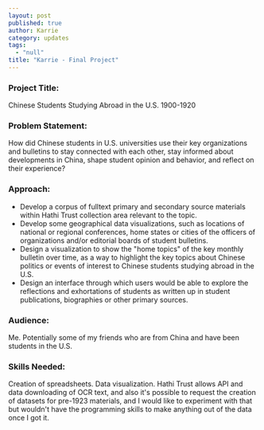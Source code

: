 ```yaml
---
layout: post
published: true
author: Karrie
category: updates
tags: 
  - "null"
title: "Karrie - Final Project"
---
```




### Project Title: 
Chinese Students Studying Abroad in the U.S. 1900-1920 

### Problem Statement:  
How did Chinese students in U.S. universities use their key organizations and bulletins to stay connected with each other, stay informed about developments in China, shape student opinion and behavior, and reflect on their experience? 

### Approach:  
- Develop a corpus of fulltext primary and secondary source materials within Hathi Trust collection area relevant to the topic.
- Develop some geographical data visualizations, such as locations of national or regional conferences, home states or cities of the officers of organizations and/or editorial boards of student bulletins.
- Design a visualization to show the "home topics" of the key monthly bulletin over time, as a way to highlight the key topics about Chinese politics or events of interest to Chinese students studying abroad in the U.S.
- Design an interface through which users would be able to explore the reflections and exhortations of students as written up in student publications, biographies or other primary sources.

### Audience: 
Me.  Potentially some of my friends who are from China and have been students in the U.S.

### Skills Needed:  
Creation of spreadsheets.  Data visualization.  Hathi Trust allows API and data downloading of OCR text, and also it's possible to request the creation of datasets for pre-1923 materials, and I would like to experiment with that but wouldn't have the programming skills to make anything out of the data once I got it.
